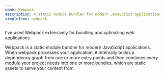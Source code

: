 ```yaml
---
name: Webpack
description: A static module bundler for modern JavaScript applications
simpleIcon: webpack
---
```


I've used Webpack extensively for bundling and optimizing web applications.

Webpack is a static module bundler for modern JavaScript applications. When webpack processes your application, it internally builds a dependency graph from one or more entry points and then combines every module your project needs into one or more bundles, which are static assets to serve your content from.